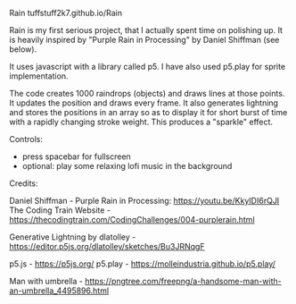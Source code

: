 Rain
tuffstuff2k7.github.io/Rain

Rain is my first serious project, that I actually spent time on polishing up. It is heavily inspired by "Purple Rain in Processing" by Daniel Shiffman (see below). 

It uses javascript with a library called p5. I have also used p5.play for sprite implementation.

The code creates 1000 raindrops (objects) and draws lines at those points. It updates the position and draws every frame. It also generates lightning and stores the positions in an array so as to display it for short burst of time with a rapidly changing stroke weight. This produces a "sparkle" effect.

Controls:
 - press spacebar for fullscreen
 - optional: play some relaxing lofi music in the background
 
Credits:

Daniel Shiffman - Purple Rain in Processing: https://youtu.be/KkyIDI6rQJI
The Coding Train Website - https://thecodingtrain.com/CodingChallenges/004-purplerain.html

Generative Lightning by dlatolley - https://editor.p5js.org/dlatolley/sketches/Bu3JRNqgF

p5.js - https://p5js.org/
p5.play - https://molleindustria.github.io/p5.play/

Man with umbrella - https://pngtree.com/freepng/a-handsome-man-with-an-umbrella_4495896.html
